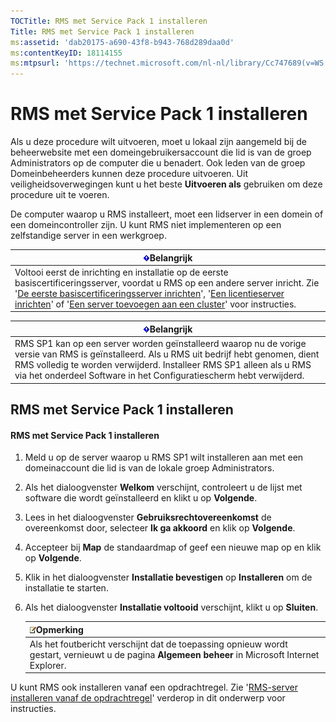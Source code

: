 ```yaml
---
TOCTitle: RMS met Service Pack 1 installeren
Title: RMS met Service Pack 1 installeren
ms:assetid: 'dab20175-a690-43f8-b943-768d289daa0d'
ms:contentKeyID: 18114155
ms:mtpsurl: 'https://technet.microsoft.com/nl-nl/library/Cc747689(v=WS.10)'
---
```


RMS met Service Pack 1 installeren
==================================

Als u deze procedure wilt uitvoeren, moet u lokaal zijn aangemeld bij de beheerwebsite met een domeingebruikersaccount die lid is van de groep Administrators op de computer die u benadert. Ook leden van de groep Domeinbeheerders kunnen deze procedure uitvoeren. Uit veiligheidsoverwegingen kunt u het beste **Uitvoeren als** gebruiken om deze procedure uit te voeren.

De computer waarop u RMS installeert, moet een lidserver in een domein of een domeincontroller zijn. U kunt RMS niet implementeren op een zelfstandige server in een werkgroep.

| ![](images/Cc747689.Important(WS.10).gif)Belangrijk                                                                                                                                                                                                                                                                                                                                                                                                                 |
|--------------------------------------------------------------------------------------------------------------------------------------------------------------------------------------------------------------------------------------------------------------------------------------------------------------------------------------------------------------------------------------------------------------------------------------------------------------------------------------------------|
| Voltooi eerst de inrichting en installatie op de eerste basiscertificeringsserver, voordat u RMS op een andere server inricht. Zie '[De eerste basiscertificeringsserver inrichten](https://technet.microsoft.com/debc42f3-74ff-4c99-b7a4-4921fccdabc2)', '[Een licentieserver inrichten](https://technet.microsoft.com/4d67b898-0ba9-4eef-ab7d-ee0ca55a688e)' of '[Een server toevoegen aan een cluster](https://technet.microsoft.com/db635238-5528-4bec-9cc6-8244e2b3d733)' voor instructies. |

| ![](images/Cc747689.Important(WS.10).gif)Belangrijk                                                                                                                                                                                                           |
|--------------------------------------------------------------------------------------------------------------------------------------------------------------------------------------------------------------------------------------------------------------------------------------------|
| RMS SP1 kan op een server worden geïnstalleerd waarop nu de vorige versie van RMS is geïnstalleerd. Als u RMS uit bedrijf hebt genomen, dient RMS volledig te worden verwijderd. Installeer RMS SP1 alleen als u RMS via het onderdeel Software in het Configuratiescherm hebt verwijderd. |

RMS met Service Pack 1 installeren
----------------------------------

#### RMS met Service Pack 1 installeren

1.  Meld u op de server waarop u RMS SP1 wilt installeren aan met een domeinaccount die lid is van de lokale groep Administrators.

2.  Als het dialoogvenster **Welkom** verschijnt, controleert u de lijst met software die wordt geïnstalleerd en klikt u op **Volgende**.

3.  Lees in het dialoogvenster **Gebruiksrechtovereenkomst** de overeenkomst door, selecteer **Ik ga akkoord** en klik op **Volgende**.

4.  Accepteer bij **Map** de standaardmap of geef een nieuwe map op en klik op **Volgende**.

5.  Klik in het dialoogvenster **Installatie bevestigen** op **Installeren** om de installatie te starten.

6.  Als het dialoogvenster **Installatie voltooid** verschijnt, klikt u op **Sluiten**.

    | ![](images/Cc747689.note(WS.10).gif)Opmerking                                                                        |
    |---------------------------------------------------------------------------------------------------------------------------------------------------|
    | Als het foutbericht verschijnt dat de toepassing opnieuw wordt gestart, vernieuwt u de pagina **Algemeen beheer** in Microsoft Internet Explorer. |

U kunt RMS ook installeren vanaf een opdrachtregel. Zie '[RMS-server installeren vanaf de opdrachtregel](https://technet.microsoft.com/b55b1e2a-dd14-4168-a37f-9cdedbec660b)' verderop in dit onderwerp voor instructies.
